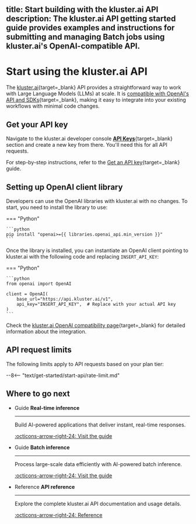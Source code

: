 title: Start building with the kluster.ai API
description: The kluster.ai API getting started guide provides examples and instructions for submitting and managing Batch jobs using kluster.ai's OpenAI-compatible API.
---

# Start using the kluster.ai API

The [kluster.ai](https://www.kluster.ai/){target=\_blank} API provides a straightforward way to work with Large Language Models (LLMs) at scale. It is [compatible with OpenAI's API and SDKs](/get-started/openai-compatibility/){target=\_blank}, making it easy to integrate into your existing workflows with minimal code changes.

## Get your API key

Navigate to the kluster.ai developer console [**API Keys**](https://platform.kluster.ai/apikeys){target=\_blank} section and create a new key from there. You'll need this for all API requests.

For step-by-step instructions, refer to the [Get an API key](/get-started/get-api-key){target=\_blank} guide.

## Setting up OpenAI client library

Developers can use the OpenAI libraries with kluster.ai with no changes. To start, you need to install the library to use:

=== "Python"

    ```python
    pip install "openai>={{ libraries.openai_api.min_version }}"
    ```

Once the library is installed, you can instantiate an OpenAI client pointing to kluster.ai with the following code and replacing `INSERT_API_KEY`:

=== "Python"

    ```python
    from openai import OpenAI
        
    client = OpenAI(
        base_url="https://api.kluster.ai/v1",
        api_key="INSERT_API_KEY",  # Replace with your actual API key
    )
    ```

Check the [kluster.ai OpenAI compatibility page](/get-started/openai-compatibility/){target=\_blank} for detailed information about the integration.

## API request limits

The following limits apply to API requests based on your plan tier:

--8<-- "text/get-started/start-api/rate-limit.md"

## Where to go next

<div class="grid cards" markdown>

-   <span class="badge guide">Guide</span> __Real-time inference__

    ---

    Build AI-powered applications that deliver instant, real-time responses.

    [:octicons-arrow-right-24: Visit the guide](/get-started/start-building/real-time/)

-   <span class="badge guide">Guide</span> __Batch inference__

    ---

    Process large-scale data efficiently with AI-powered batch inference.

    [:octicons-arrow-right-24: Visit the guide](/get-started/start-building/batch/)

-   <span class="badge guide">Reference</span> __API reference__

    ---

    Explore the complete kluster.ai API documentation and usage details.

    [:octicons-arrow-right-24: Reference](/api-reference/reference/)


</div>
